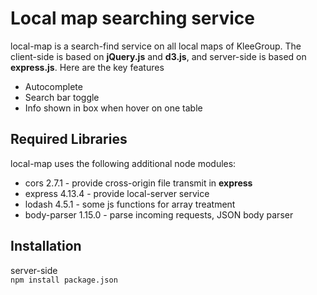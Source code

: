 # Local map searching service
local-map is a search-find service on all local maps of KleeGroup. The client-side is based on __jQuery.js__ and __d3.js__, and server-side is based on __express.js__. Here are the key features

* Autocomplete 
* Search bar toggle
* Info shown in box when hover on one table 


## Required Libraries

local-map uses the following additional node modules:

* cors 2.7.1 - provide cross-origin file transmit in __express__
* express 4.13.4 - provide local-server service
* lodash 4.5.1 - some js functions for array treatment
* body-parser 1.15.0 - parse incoming requests, JSON body parser

## Installation

server-side  
``npm install package.json``
